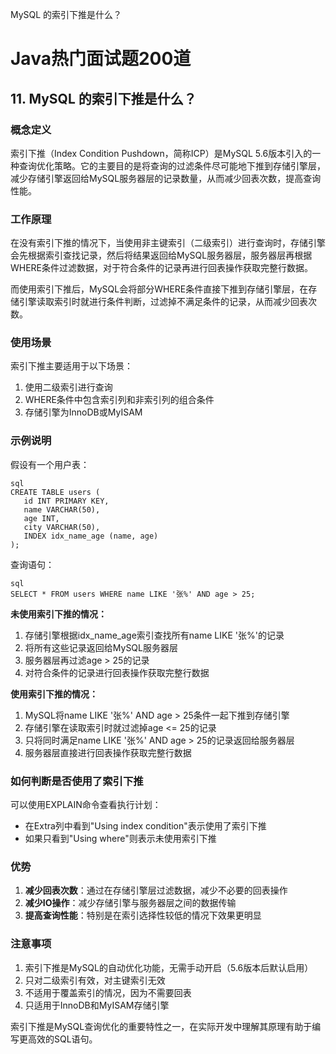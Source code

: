 MySQL 的索引下推是什么？

# Java热门面试题200道

## 11. MySQL 的索引下推是什么？

### 概念定义

索引下推（Index Condition Pushdown，简称ICP）是MySQL 5.6版本引入的一种查询优化策略。它的主要目的是将查询的过滤条件尽可能地下推到存储引擎层，减少存储引擎返回给MySQL服务器层的记录数量，从而减少回表次数，提高查询性能。

### 工作原理

在没有索引下推的情况下，当使用非主键索引（二级索引）进行查询时，存储引擎会先根据索引查找记录，然后将结果返回给MySQL服务器层，服务器层再根据WHERE条件过滤数据，对于符合条件的记录再进行回表操作获取完整行数据。

而使用索引下推后，MySQL会将部分WHERE条件直接下推到存储引擎层，在存储引擎读取索引时就进行条件判断，过滤掉不满足条件的记录，从而减少回表次数。

### 使用场景

索引下推主要适用于以下场景：
1. 使用二级索引进行查询
2. WHERE条件中包含索引列和非索引列的组合条件
3. 存储引擎为InnoDB或MyISAM

### 示例说明

假设有一个用户表：
``` 
sql 
CREATE TABLE users (
   id INT PRIMARY KEY,
   name VARCHAR(50),
   age INT, 
   city VARCHAR(50), 
   INDEX idx_name_age (name, age) 
);
``` 
查询语句：
``` 
sql 
SELECT * FROM users WHERE name LIKE '张%' AND age > 25;
``` 


**未使用索引下推的情况：**
1. 存储引擎根据idx_name_age索引查找所有name LIKE '张%'的记录
2. 将所有这些记录返回给MySQL服务器层
3. 服务器层再过滤age > 25的记录
4. 对符合条件的记录进行回表操作获取完整行数据

**使用索引下推的情况：**
1. MySQL将name LIKE '张%' AND age > 25条件一起下推到存储引擎
2. 存储引擎在读取索引时就过滤掉age <= 25的记录
3. 只将同时满足name LIKE '张%' AND age > 25的记录返回给服务器层
4. 服务器层直接进行回表操作获取完整行数据

### 如何判断是否使用了索引下推

可以使用EXPLAIN命令查看执行计划：
- 在Extra列中看到"Using index condition"表示使用了索引下推
- 如果只看到"Using where"则表示未使用索引下推

### 优势

1. **减少回表次数**：通过在存储引擎层过滤数据，减少不必要的回表操作
2. **减少IO操作**：减少存储引擎与服务器层之间的数据传输
3. **提高查询性能**：特别是在索引选择性较低的情况下效果更明显

### 注意事项

1. 索引下推是MySQL的自动优化功能，无需手动开启（5.6版本后默认启用）
2. 只对二级索引有效，对主键索引无效
3. 不适用于覆盖索引的情况，因为不需要回表
4. 只适用于InnoDB和MyISAM存储引擎

索引下推是MySQL查询优化的重要特性之一，在实际开发中理解其原理有助于编写更高效的SQL语句。
